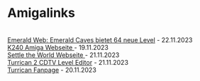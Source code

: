 # Amigalinks
<br>
<a href="https://www.emeraldmines.net/blog/default.asp?msgid=1544" target="_blank">Emerald Web: Emerald Caves bietet 64 neue Level</a> - 22.11.2023
<br>
<a href="https://tetracorp.github.io/k240/history/development.html" target="_blank">K240 Amiga Webseite </a> - 19.11.2023
<br>
<a href="https://theotheoderich.itch.io/settle-the-world" target="_blank">Settle the World Webseite </a> - 21.11.2023
<br>
<a href="https://eab.abime.net/showthread.php?p=1087745" target="_blank">Turrican 2 CDTV Level Editor</a> - 21.11.2023
<br>
<a href="https://www.nemmelheim.de/turrican/" target="_blank">Turrican Fanpage</a> - 20.11.2023


